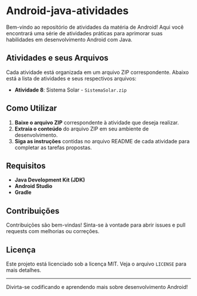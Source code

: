 # Android-java-atividades

Bem-vindo ao repositório de atividades da matéria de Android! Aqui você encontrará uma série de atividades práticas para aprimorar suas habilidades em desenvolvimento Android com Java.

## Atividades e seus Arquivos

Cada atividade está organizada em um arquivo ZIP correspondente. Abaixo está a lista de atividades e seus respectivos arquivos:


- **Atividade 8**: Sistema Solar - `SistemaSolar.zip`

## Como Utilizar

1. **Baixe o arquivo ZIP** correspondente à atividade que deseja realizar.
2. **Extraia o conteúdo** do arquivo ZIP em seu ambiente de desenvolvimento.
3. **Siga as instruções** contidas no arquivo README de cada atividade para completar as tarefas propostas.

## Requisitos

- **Java Development Kit (JDK)**
- **Android Studio**
- **Gradle**

## Contribuições

Contribuições são bem-vindas! Sinta-se à vontade para abrir issues e pull requests com melhorias ou correções.

## Licença

Este projeto está licenciado sob a licença MIT. Veja o arquivo `LICENSE` para mais detalhes.

---

Divirta-se codificando e aprendendo mais sobre desenvolvimento Android!
